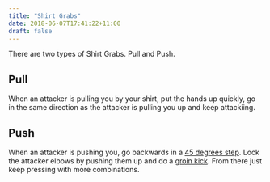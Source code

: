 ```yaml
---
title: "Shirt Grabs"
date: 2018-06-07T17:41:22+11:00
draft: false
---
```


There are two types of Shirt Grabs. Pull and Push.


## Pull

When an attacker is pulling you by your shirt, put the hands up quickly, go in the same direction as the attacker is pulling you up and keep attackiing.

## Push

When an attacker is pushing you, go backwards in a [45 degrees step](../../footwork/45_degrees). Lock the attacker elbows by pushing them up and do a [groin kick](../../strikes/leg/groin). From there just keep pressing with more combinations.
